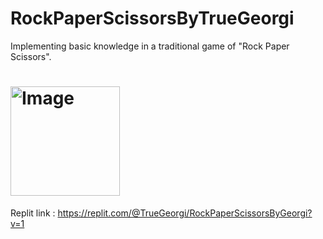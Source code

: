 # RockPaperScissorsByTrueGeorgi
Implementing basic knowledge in a traditional game of "Rock Paper Scissors".
# <img alt="Image" width="175px" src="https://png.pngtree.com/png-clipart/20210309/original/pngtree-hand-draw-gesture-of-rock-paper-scissors-png-image_5844255.jpg" />
Replit link : https://replit.com/@TrueGeorgi/RockPaperScissorsByGeorgi?v=1
 
